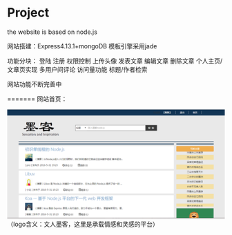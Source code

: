 # Project
the website is based on node.js

网站搭建：Express4.13.1+mongoDB
模板引擎采用jade

功能分块：
登陆
注册
权限控制
上传头像
发表文章
编辑文章
删除文章
个人主页/文章页实现
多用户间评论
访问量功能
标题/作者检索

网站功能不断完善中

=======
网站首页：

![image](https://github.com/screamingColor/Blog/blob/master/img/index.png)
（logo含义：文人墨客，这里是承载情感和灵感的平台）
